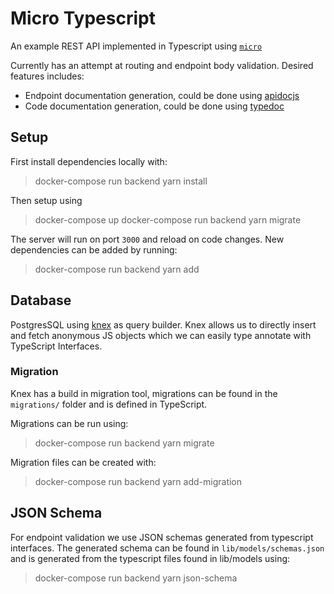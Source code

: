 # Micro Typescript
An example REST API implemented in Typescript using [`micro`](https://github.com/zeit/micro)

Currently has an attempt at routing and endpoint body validation.
Desired features includes:

- Endpoint documentation generation, could be done using
  [apidocjs](http://apidocjs.com/)
- Code documentation generation, could be done using
  [typedoc](http://typedoc.org/)

## Setup
First install dependencies locally with:

> docker-compose run backend yarn install

Then setup using

> docker-compose up
> docker-compose run backend yarn migrate

The server will run on port `3000` and reload on code changes. New dependencies
can be added by running:

> docker-compose run backend yarn add <dependency>

## Database
PostgresSQL using [knex](http://knexjs.org) as query builder. Knex allows us to
directly insert and fetch anonymous JS objects which we can easily type annotate
with TypeScript Interfaces.

### Migration
Knex has a build in migration tool, migrations can be found in the `migrations/`
folder and is defined in TypeScript. 

Migrations can be run using:

> docker-compose run backend yarn migrate

Migration files can be created with:

> docker-compose run backend yarn add-migration <name>

## JSON Schema
For endpoint validation we use JSON schemas generated from typescript
interfaces. The generated schema can be found in `lib/models/schemas.json` and
is generated from the typescript files found in lib/models using:

> docker-compose run backend yarn json-schema 
